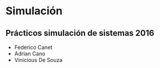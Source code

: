 # Simulación
## Prácticos simulación de sistemas 2016

- Federico Canet
- Adrian Cano
- Vinicious De Souza
